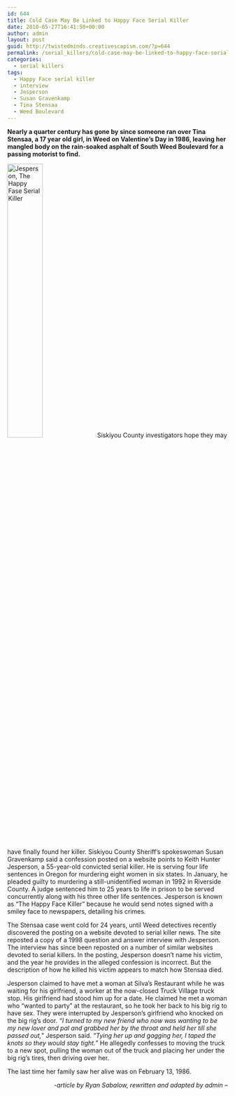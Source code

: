 ```yaml
---
id: 644
title: Cold Case May Be Linked to Happy Face Serial Killer
date: 2010-05-27T16:41:50+00:00
author: admin
layout: post
guid: http://twistedminds.creativescapism.com/?p=644
permalink: /serial_killers/cold-case-may-be-linked-to-happy-face-serial-killer/
categories:
  - serial killers
tags:
  - Happy Face serial killer
  - interview
  - Jesperson
  - Susan Gravenkamp
  - Tina Stensaa
  - Weed Boulevard
---
```

<p class="dropcap-first">
  <strong>Nearly a quarter century has gone by since someone ran over Tina Stensaa, a 17 year old girl, in Weed on Valentine’s Day in 1986, leaving her mangled body on the rain-soaked asphalt of South Weed Boulevard for a passing motorist to find.</strong>
</p>

<img src="http://twistedminds.creativescapism.com/img/post/jesperson.jpg" alt="Jesperson, The Happy Fase Serial Killer" title="Jesperson a new suspect in an old case" class="left" width="40%" /> Siskiyou County investigators hope they may have finally found her killer. Siskiyou County Sheriff’s spokeswoman Susan Gravenkamp said a confession posted on a website points to Keith Hunter Jesperson, a 55-year-old convicted serial killer. He is serving four life sentences in Oregon for murdering eight women in six states. In January, he pleaded guilty to murdering a still-unidentified woman in 1992 in Riverside County. A judge sentenced him to 25 years to life in prison to be served concurrently along with his three other life sentences. Jesperson is known as “The Happy Face Killer” because he would send notes signed with a smiley face to newspapers, detailing his crimes.

The Stensaa case went cold for 24 years, until Weed detectives recently discovered the posting on a website devoted to serial killer news. The site reposted a copy of a 1998 question and answer interview with Jesperson. The interview has since been reposted on a number of similar websites devoted to serial killers. In the posting, Jesperson doesn’t name his victim, and the year he provides in the alleged confession is incorrect. But the description of how he killed his victim appears to match how Stensaa died.

Jesperson claimed to have met a woman at Silva’s Restaurant while he was waiting for his girlfriend, a worker at the now-closed Truck Village truck stop. His girlfriend had stood him up for a date. He claimed he met a woman who “wanted to party” at the restaurant, so he took her back to his big rig to have sex. They were interrupted by Jesperson’s girlfriend who knocked on the big rig’s door. _“I turned to my new friend who now was wanting to be my new lover and pal and grabbed her by the throat and held her till she passed out,_” Jesperson said. “_Tying her up and gagging her, I taped the knots so they would stay tight._” He allegedly confesses to moving the truck to a new spot, pulling the woman out of the truck and placing her under the big rig’s tires, then driving over her.

The last time her family saw her alive was on February 13, 1986.

<p style="text-align: right;">
  <em>-article by Ryan Sabalow, rewritten and adapted by admin &#8211;</em>
</p>